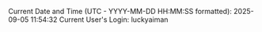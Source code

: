 Current Date and Time (UTC - YYYY-MM-DD HH:MM:SS formatted): 2025-09-05 11:54:32
Current User's Login: luckyaiman
